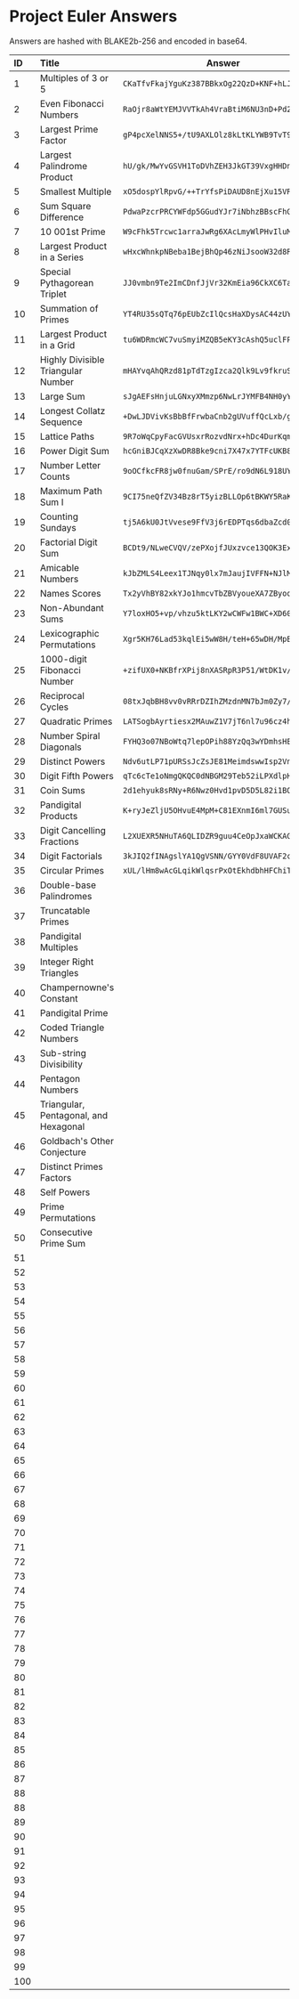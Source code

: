 # Project Euler Answers
Answers are hashed with BLAKE2b-256 and encoded in base64.

| ID | Title | Answer |
| :--- | :--- | --- |
| 1 |	Multiples of 3 or 5                           |```CKaTfvFkajYguKz387BBkxOg22QzD+KNF+hLJNZFZ9E=```|
| 2 | Even Fibonacci Numbers                        |```RaOjr8aWtYEMJVVTkAh4VraBtiM6NU3nD+Pd2Zu+2Gw=```|
| 3 | Largest Prime Factor                          |```gP4pcXelNNS5+/tU9AXLOlz8kLtKLYWB9TvT93JRLu8=```|
| 4 |	Largest Palindrome Product                    |```hU/gk/MwYvGSVH1ToDVhZEH3JkGT39VxgHHDnKcHoo8=```|
| 5 | Smallest Multiple                             |```xO5dospYlRpvG/++TrYfsPiDAUD8nEjXu15VR9a35PM=```|
| 6 |	Sum Square Difference                         |```PdwaPzcrPRCYWFdp5GGudYJr7iNbhzBBscFhGElrFJE=```|
| 7 | 10 001st Prime                                |```W9cFhk5Trcwc1arraJwRg6XAcLmyWlPHvIluM9tGXVs=```|
| 8 | Largest Product in a Series                   |```wHxcWhnkpNBeba1BejBhQp46zNiJsooW32d8R34mtwE=```|
| 9 | Special Pythagorean Triplet                   |```JJ0vmbn9Te2ImCDnfJjVr32KmEia96CkXC6Ta9oQCc4=```|
| 10 | Summation of Primes                          |```YT4RU35sQTq76pEUbZcIlQcsHaXDysAC44zUYYXvv7M=```|
| 11 | Largest Product in a Grid                    |```tu6WDRmcWC7vuSmyiMZQB5eKY3cAshQ5uclFPqLDCdI=```|
| 12 | Highly Divisible Triangular Number           |```mHAYvqAhQRzd81pTdTzgIzca2Qlk9Lv9fkruSpga6+0=```|
| 13 | Large Sum                                    |```sJgAEFsHnjuLGNxyXMmzp6NwLrJYMFB4NH0yY4HGE8k=```|
| 14 | Longest Collatz Sequence                     |```+DwLJDVivKsBbBfFrwbaCnb2gUVuffQcLxb/gfKFEvE=```|
| 15 | Lattice Paths                                |```9R7oWqCpyFacGVUsxrRozvdNrx+hDc4DurKqmJ81KKw=```|
| 16 | Power Digit Sum                              |```hcGniBJCqXzXwDR8Bke9cni7X47x7YTFcUKB8C2Ih+U=```|
| 17 | Number Letter Counts                         |```9oOCfkcFR8jw0fnuGam/SPrE/ro9dN6L918UYJKx4bM=```|
| 18 | Maximum Path Sum I                           |```9CI75neQfZV34Bz8rT5yizBLLOp6tBKWY5RaKXQCpyw=```|  
| 19 | Counting Sundays                             |```tj5A6kU0JtVvese9FfV3j6rEDPTqs6dbaZcd0EuJJ/w=```|
| 20 | Factorial Digit Sum                          |```BCDt9/NLweCVQV/zePXojfJUxzvce13QOK3ExQ4lg44=```|
| 21 | Amicable Numbers                             |```kJbZMLS4Leex1TJNqy0lx7mJaujIVFFN+NJlMzQIW+s=```|
| 22 | Names Scores                                 |```Tx2yVhBY82xkYJo1hmcvTbZBVyoueXA7ZByoqZBqPjg=```|
| 23 | Non-Abundant Sums                            |```Y7loxHO5+vp/vhzu5ktLKY2wCWFw1BWC+XD60VHi94c=```|
| 24 | Lexicographic Permutations                   |```Xgr5KH76Lad53kqlEi5wW8H/teH+65wDH/MpBXlqB5w=```|
| 25 | 1000-digit Fibonacci Number                  |```+zifUX0+NKBfrXPij8nXASRpR3P51/WtDK1v/o4QNlE=```|
| 26 | Reciprocal Cycles                            |```08txJqbBH8vv0vRRrDZIhZMzdnMN7bJm0Zy7/TB07WQ=```|
| 27 | Quadratic Primes                             |```LATSogbAyrtiesx2MAuwZ1V7jT6nl7u96cz4h0nM42k=```|
| 28 | Number Spiral Diagonals                      |```FYHQ3o07NBoWtq7lepOPih88YzQq3wYDmhsHEe7uHII=```|
| 29 | Distinct Powers                              |```Ndv6utLP71pURSsJcZsJE81MeimdswwIsp2Vnki6bqA=```|
| 30 | Digit Fifth Powers                           |```qTc6cTe1oNmgQKQC0dNBGM29Teb52iLPXdlpHG1O6vI=```|
| 31 | Coin Sums                                    |```2d1ehyuk8sRNy+R6Nwz0Hvd1pvD5D5L82i1BOSyEAYY=```|
| 32 | Pandigital Products                          |```K+ryJeZljU5OHvuE4MpM+C81EXnmI6ml7GUSuas6fjM=```|
| 33 | Digit Cancelling Fractions                   |```L2XUEXR5NHuTA6QLIDZR9guu4CeOpJxaWCKAGfQMXkg=```|
| 34 | Digit Factorials                             |```3kJIQ2fINAgslYA1QgVSNN/GYY0VdF8UVAF2crL8OrY=```|
| 35 | Circular Primes                              |```xUL/lHm8wAcGLqikWlqsrPxOtEkhdbhHFChiTIGuJMM=```|
| 36 | Double-base Palindromes                      | |
| 37 | Truncatable Primes                           | |
| 38 | Pandigital Multiples                         | |
| 39 | Integer Right Triangles                      | |
| 40 | Champernowne's Constant                      | |
| 41 | Pandigital Prime                             | |
| 42 | Coded Triangle Numbers                       | |
| 43 | Sub-string Divisibility                      | |
| 44 | Pentagon Numbers                             | |
| 45 | Triangular, Pentagonal, and Hexagonal        | |
| 46 | Goldbach's Other Conjecture                  | |
| 47 | Distinct Primes Factors                      | |
| 48 | Self Powers                                  | |
| 49 | Prime Permutations                           | |
| 50 | Consecutive Prime Sum                        | |
| 51 |                                              | |
| 52 |                                              | |
| 53 |                                              | |
| 54 |                                              | |
| 55 |                                              | |
| 56 |                                              | |
| 57 |                                              | |
| 58 |                                              | |
| 59 |                                              | |
| 60 |                                              | |
| 61 |                                              | |
| 62 |                                              | |
| 63 |                                              | |
| 64 |                                              | |
| 65 |                                              | |
| 66 |                                              | |
| 67 |                                              | |
| 68 |                                              | |
| 69 |                                              | |
| 70 |                                              | |
| 71 |                                              | |
| 72 |                                              | |
| 73 |                                              | |
| 74 |                                              | |
| 75 |                                              | |
| 76 |                                              | |
| 77 |                                              | |
| 78 |                                              | |
| 79 |                                              | |
| 80 |                                              | |
| 81 |                                              | |
| 82 |                                              | |
| 83 |                                              | |
| 84 |                                              | |
| 85 |                                              | |
| 86 |                                              | |
| 87 |                                              | |
| 88 |                                              | |
| 88 |                                              | |
| 89 |                                              | |
| 90 |                                              | |
| 91 |                                              | |
| 92 |                                              | |
| 93 |                                              | |
| 94 |                                              | |
| 95 |                                              | |
| 96 |                                              | |
| 97 |                                              | |
| 98 |                                              | |
| 99 |                                              | |
| 100 |                                              | |
